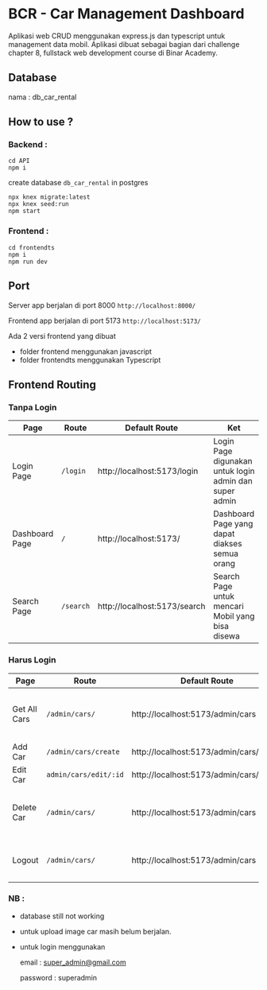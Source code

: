 # BCR - Car Management Dashboard

Aplikasi web CRUD menggunakan express.js dan typescript untuk management data mobil. Aplikasi dibuat sebagai bagian dari challenge chapter 8, fullstack web development course di Binar Academy.

## Database

nama : db_car_rental

## How to use ?

### Backend :
```
cd API
npm i
```
create database `db_car_rental` in postgres
```
npx knex migrate:latest
npx knex seed:run
npm start
```

### Frontend : 
```
cd frontendts
npm i
npm run dev
```

## Port

Server app berjalan di port 8000 `http://localhost:8000/`

Frontend app berjalan di port 5173 `http://localhost:5173/`

Ada 2 versi frontend yang dibuat

- folder frontend menggunakan javascript
- folder frontendts menggunakan Typescript

## Frontend Routing

### Tanpa Login

| Page           | Route     | Default Route                | Ket                                                    |
| -------------- | --------- | ---------------------------- | ------------------------------------------------------ |
| Login Page     | `/login`  | http://localhost:5173/login  | Login Page digunakan untuk login admin dan super admin |
| Dashboard Page | `/`       | http://localhost:5173/       | Dashboard Page yang dapat diakses semua orang          |
| Search Page    | `/search` | http://localhost:5173/search | Search Page untuk mencari Mobil yang bisa disewa       |

### Harus Login

| Page         | Route                 | Default Route                           | Ket                                                     |
| ------------ | --------------------- | --------------------------------------- | ------------------------------------------------------- |
| Get All Cars | `/admin/cars/`        | http://localhost:5173/admin/cars        | halaman dimana admin dapat melihat data semua mobil     |
| Add Car      | `/admin/cars/create`  | http://localhost:5173/admin/cars/create | menambahkan data mobil                                  |
| Edit Car     | `admin/cars/edit/:id` | http://localhost:5173/admin/cars/edit/1 | mengedit data mobil                                     |
| Delete Car   | `/admin/cars/`        | http://localhost:5173/admin/cars        | menghapus data mobil diakses lewat halaman Get All Cars |
| Logout       | `/admin/cars/`        | http://localhost:5173/admin/cars        | Logout dapat diakses dihalaman admin                    |

### NB :

- database still not working
- untuk upload image car masih belum berjalan.
- untuk login menggunakan

  email : super_admin@gmail.com

  password : superadmin

